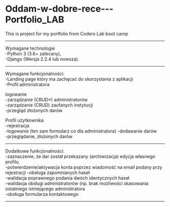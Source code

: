 # Oddam-w-dobre-rece---Portfolio_LAB
This is project for my portfolio from Coders Lab boot camp


---------------------------------------------------------------------  

Wymagane technologie  
-Python 3 (3.6+ zalecany),  
-Django (Wersja 2.2.4 lub nowsza).  
	
---------------------------------------------------------------------  

Wymagane funkcjonalności:  
-Landing page który ma zachęcać do skorzystania z aplikacji  
-Profil administratora
	
logowanie  
-zarządzanie (CRUD*) administratorów  
-zarządzanie (CRUD) zaufanych instytucji  
-przegląd złożonych darów  
  
  Profil użytkownika  
  -rejestracja  
  -logowanie (ten sam formularz co dla administratora)
-dodawanie darów  
-przeglądanie, złożonych darów  

---------------------------------------------------------------------  

Dodatkowe funkcjonalności:  
-zaznaczenie, że dar został przekazany (archiwizacja)
edycja własnego profilu  
-potwierdzenie/aktywacja konta poprzez wiadomość na email podany przy rejestracji
-obsługa zapomnianych haseł  
-walidacja poprawnego podania dwóch identycznych haseł  
-walidacja obsługi administratorów (np. brak możliwości skasowania ostatniego istniejącego administratora  
-obsługa formularza kontaktowego  
	
---------------------------------------------------------------------
